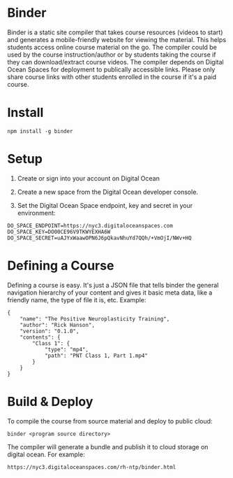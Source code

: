 # Binder

Binder is a static site compiler that takes course resources (videos to start) and generates a mobile-friendly website for viewing the material. This helps students access online course material on the go. The compiler could be used by the course instruction/author or by students taking the course if they can download/extract course videos. The compiler depends on Digital Ocean Spaces for deployment to publically accessible links. Please only share course links with other students enrolled in the course if it's a paid course.

# Install

```
npm install -g binder
```

# Setup

1. Create or sign into your account on Digital Ocean

2. Create a new space from the Digital Ocean developer console.

3. Set the Digital Ocean Space endpoint, key and secret in your environment:

```
DO_SPACE_ENDPOINT=https://nyc3.digitaloceanspaces.com
DO_SPACE_KEY=DO00CE96V9TKWYEXHA6W
DO_SPACE_SECRET=uAJYxWaawOPN6J6pQkavNhuYd7QQh/+VmOjI/NWv+HQ
```

# Defining a Course

Defining a course is easy. It's just a JSON file that tells binder the general navigation hierarchy of your content and gives it basic meta data, like a friendly name, the type of file it is, etc. Example:

```
{ 
    "name": "The Positive Neuroplasticity Training",
    "author": "Rick Hanson",
    "version": "0.1.0",
    "contents": { 
        "Class 1": { 
            "type": "mp4",
            "path": "PNT Class 1, Part 1.mp4"
        }
    }
}
```

# Build & Deploy

To compile the course from source material and deploy to public cloud: 

```
binder <program source directory>
```

The compiler will generate a bundle and publish it to cloud storage on digital ocean. For example: 

```
https://nyc3.digitaloceanspaces.com/rh-ntp/binder.html
```
